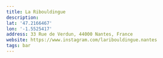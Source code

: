 ```yaml
---
title: La Ribouldingue
description: 
lat: '47.2166467'
lon: '-1.5525417'
address: 33 Rue de Verdun, 44000 Nantes, France
website: https://www.instagram.com/laribouldingue.nantes
tags: bar
---
```

